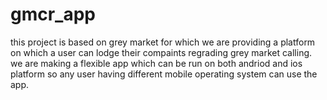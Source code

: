 # gmcr_app

this project is based on grey market for which we are providing a platform on which a user can lodge their compaints regrading grey market calling. we are making a flexible app which can be run on both andriod and ios platform so any user having different mobile operating system can use the app.


